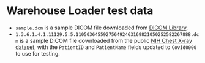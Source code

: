 # Warehouse Loader test data

* `sample.dcm` is a sample DICOM file downloaded from [DICOM Library](https://www.dicomlibrary.com/).
* `1.3.6.1.4.1.11129.5.5.110503645592756492463169821050252582267888.dcm` is a sample DICOM file downloaded
  from the public [NIH Chest X-ray dataset](https://cloud.google.com/healthcare/docs/resources/public-datasets/nih-chest),
  with the `PatientID` and `PatientName` fields updated to `Covid0000` to use for testing.

